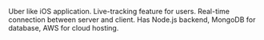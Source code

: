 Uber like iOS application.
Live-tracking feature for users.
Real-time connection between server and client.
Has Node.js backend, MongoDB for database, AWS for cloud hosting.
